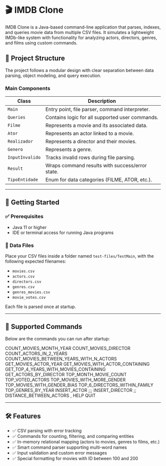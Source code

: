 # 🎬 IMDB Clone

IMDB Clone is a Java-based command-line application that parses, indexes, and queries movie data from multiple CSV files. It simulates a lightweight IMDb-like system with functionality for analyzing actors, directors, genres, and films using custom commands.

## 📁 Project Structure

The project follows a modular design with clear separation between data parsing, object modeling, and query execution.

### Main Components

| Class         | Description |
|---------------|-------------|
| `Main`        | Entry point, file parser, command interpreter. |
| `Queries`     | Contains logic for all supported user commands. |
| `Filme`       | Represents a movie and its associated data. |
| `Ator`        | Represents an actor linked to a movie. |
| `Realizador`  | Represents a director and their movies. |
| `Genero`      | Represents a genre. |
| `InputInvalido` | Tracks invalid rows during file parsing. |
| `Result`      | Wraps command results with success/error state. |
| `TipoEntidade`| Enum for data categories (FILME, ATOR, etc.). |

---

## 🚀 Getting Started

### ✅ Prerequisites

- Java 11 or higher
- IDE or terminal access for running Java programs

### 📂 Data Files

Place your CSV files inside a folder named `test-files/TestMain`, with the following expected filenames:

- `movies.csv`
- `actors.csv`
- `directors.csv`
- `genres.csv`
- `genres_movies.csv`
- `movie_votes.csv`

Each file is parsed once at startup.

---

## 🧠 Supported Commands

Below are the commands you can run after startup:

COUNT_MOVIES_MONTH_YEAR <month> <year>
COUNT_MOVIES_DIRECTOR <min-votes> <full-name>
COUNT_ACTORS_IN_2_YEARS <year-1> <year-2>
COUNT_MOVIES_BETWEEN_YEARS_WITH_N_ACTORS <start-year> <end-year> <min> <max>
GET_MOVIES_ACTOR_YEAR <year> <full-name>
GET_MOVIES_WITH_ACTOR_CONTAINING <name>
GET_TOP_4_YEARS_WITH_MOVIES_CONTAINING <search-string>
GET_ACTORS_BY_DIRECTOR <min> <full-name>
TOP_MONTH_MOVIE_COUNT <year>
TOP_VOTED_ACTORS <num> <year>
TOP_MOVIES_WITH_MORE_GENDER <num> <year> <gender>
TOP_MOVIES_WITH_GENDER_BIAS <num> <year>
TOP_6_DIRECTORS_WITHIN_FAMILY <start-year> <end-year>
TOP_GENRES_BY_YEAR <num> <year>
INSERT_ACTOR <id>;<name>;<gender>;<movie-id>
INSERT_DIRECTOR <id>;<name>;<movie-id>
DISTANCE_BETWEEN_ACTORS <actor-1>,<actor-2>
HELP
QUIT

---

## 🛠 Features

- ✅ CSV parsing with error tracking
- ✅ Commands for counting, filtering, and comparing entities
- ✅ In-memory relational mapping (actors to movies, genres to films, etc.)
- ✅ Smart command parser supporting multi-word names
- ✅ Input validation and custom error messages
- ✅ Special formatting for movies with ID between 100 and 200


